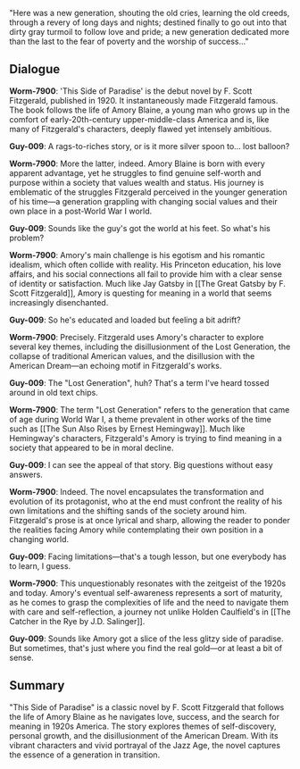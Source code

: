"Here was a new generation, shouting the old cries, learning the old creeds, through a revery of long days and nights; destined finally to go out into that dirty gray turmoil to follow love and pride; a new generation dedicated more than the last to the fear of poverty and the worship of success..."

## Dialogue
**Worm-7900**: 'This Side of Paradise' is the debut novel by F. Scott Fitzgerald, published in 1920. It instantaneously made Fitzgerald famous. The book follows the life of Amory Blaine, a young man who grows up in the comfort of early-20th-century upper-middle-class America and is, like many of Fitzgerald's characters, deeply flawed yet intensely ambitious.

**Guy-009**: A rags-to-riches story, or is it more silver spoon to... lost balloon?

**Worm-7900**: More the latter, indeed. Amory Blaine is born with every apparent advantage, yet he struggles to find genuine self-worth and purpose within a society that values wealth and status. His journey is emblematic of the struggles Fitzgerald perceived in the younger generation of his time—a generation grappling with changing social values and their own place in a post-World War I world.

**Guy-009**: Sounds like the guy's got the world at his feet. So what's his problem?

**Worm-7900**: Amory's main challenge is his egotism and his romantic idealism, which often collide with reality. His Princeton education, his love affairs, and his social connections all fail to provide him with a clear sense of identity or satisfaction. Much like Jay Gatsby in [[The Great Gatsby by F. Scott Fitzgerald]], Amory is questing for meaning in a world that seems increasingly disenchanted.

**Guy-009**: So he's educated and loaded but feeling a bit adrift?

**Worm-7900**: Precisely. Fitzgerald uses Amory's character to explore several key themes, including the disillusionment of the Lost Generation, the collapse of traditional American values, and the disillusion with the American Dream—an echoing motif in Fitzgerald's works.

**Guy-009**: The "Lost Generation", huh? That's a term I've heard tossed around in old text chips.

**Worm-7900**: The term "Lost Generation" refers to the generation that came of age during World War I, a theme prevalent in other works of the time such as [[The Sun Also Rises by Ernest Hemingway]]. Much like Hemingway's characters, Fitzgerald's Amory is trying to find meaning in a society that appeared to be in moral decline.

**Guy-009**: I can see the appeal of that story. Big questions without easy answers.

**Worm-7900**: Indeed. The novel encapsulates the transformation and evolution of its protagonist, who at the end must confront the reality of his own limitations and the shifting sands of the society around him. Fitzgerald's prose is at once lyrical and sharp, allowing the reader to ponder the realities facing Amory while contemplating their own position in a changing world.

**Guy-009**: Facing limitations—that's a tough lesson, but one everybody has to learn, I guess.

**Worm-7900**: This unquestionably resonates with the zeitgeist of the 1920s and today. Amory's eventual self-awareness represents a sort of maturity, as he comes to grasp the complexities of life and the need to navigate them with care and self-reflection, a journey not unlike Holden Caulfield's in [[The Catcher in the Rye by J.D. Salinger]].

**Guy-009**: Sounds like Amory got a slice of the less glitzy side of paradise. But sometimes, that's just where you find the real gold—or at least a bit of sense.

## Summary
"This Side of Paradise" is a classic novel by F. Scott Fitzgerald that follows the life of Amory Blaine as he navigates love, success, and the search for meaning in 1920s America. The story explores themes of self-discovery, personal growth, and the disillusionment of the American Dream. With its vibrant characters and vivid portrayal of the Jazz Age, the novel captures the essence of a generation in transition.